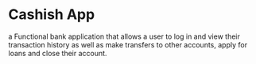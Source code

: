 # Cashish App

a Functional bank application that allows a user to log in and view their transaction history as well as make transfers to other accounts, apply for loans and close their account.
